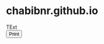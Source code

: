 # chabibnr.github.io

<div>
  TExt
</div>
<button class='button-print'>Print</button>
<style>
  @media print{
  .button-print{
  display:none
  }
  }
  <style>
